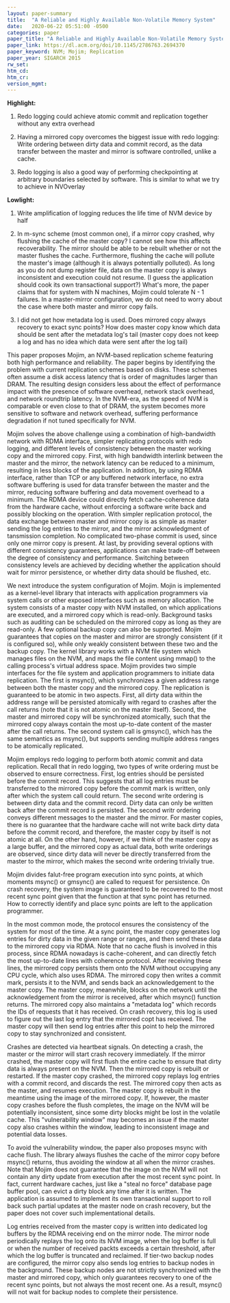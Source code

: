 ```yaml
---
layout: paper-summary
title:  "A Reliable and Highly Available Non-Volatile Memory System"
date:   2020-06-22 05:51:00 -0500
categories: paper
paper_title: "A Reliable and Highly Available Non-Volatile Memory System"
paper_link: https://dl.acm.org/doi/10.1145/2786763.2694370
paper_keyword: NVM; Mojim; Replication
paper_year: SIGARCH 2015
rw_set:
htm_cd:
htm_cr:
version_mgmt:
---
```


**Highlight:**

1. Redo logging could achieve atomic commit and replication together without any extra overhead

2. Having a mirrored copy overcomes the biggest issue with redo logging: Write ordering between dirty data and commit record,
   as the data transfer between the master and mirror is software controlled, unlike a cache.

3. Redo logging is also a good way of performing checkpointing at arbitrary boundaries selected by software. This is 
   similar to what we try to achieve in NVOverlay

**Lowlight:**

1. Write amplification of logging reduces the life time of NVM device by half

2. In m-sync scheme (most common one), if a mirror copy crashed, why flushing the cache of the master copy? I cannot 
   see how this affects recoverability. The mirror should be able to be rebuilt whether or not the master flushes the cache.
   Furthermore, flushing the cache will pollute the master's image (although it is always potentially polluted).
   As long as you do not dump register file, data on the master copy is always inconsistent and execution could not resume.
   (I guess the application should cook its own transactional support?)
   What's more, the paper claims that for system with N machines, Mojim could tolerate N - 1 failures. In a master-mirror
   configuration, we do not need to worry about the case where both master and mirror copy fails.

3. I did not get how metadata log is used. Does mirrored copy always recovery to exact sync points?
   How does master copy know which data should be sent after the metadata log's tail (master copy does not keep a log
   and has no idea which data were sent after the log tail)

This paper proposes Mojim, an NVM-based replication scheme featuring both high performance and reliability. The paper begins
by identifying the problem with current replication schemes based on disks. These schemes often assume a disk access latency
that is order of magnitudes larger than DRAM. The resulting design considers less about the effect of performance impact 
with the presence of software overhead, network stack overhead, and network roundtrip latency. In the NVM-era, as the 
speed of NVM is comparable or even close to that of DRAM, the system becomes more sensitive to software and network
overhead, suffering performance degradation if not tuned specifically for NVM.

Mojim solves the above challenge using a combination of high-bandwidth network with RDMA interface, simpler replicating
protocols with redo logging, and different levels of consistency between the master working copy and the mirrored copy.
First, with high bandwidth interlink between the master and the mirror, the network latency can be reduced to a minimum,
resulting in less blocks of the application. In addition, by using RDMA interface, rather than TCP or any buffered network
interface, no extra software buffering is used for data transfer between the master and the mirror, reducing software 
buffering and data movement overhead to a minimum. The RDMA device could directly fetch cache-coherence data from the 
hardware cache, without enforcing a software write back and possibly blocking on the operation.
With simpler replication protocol, the data exchange between master and mirror copy is as simple as master sending the 
log entries to the mirror, and the mirror acknowledgment of tansmission completion. No complicated two-phase 
commit is used, since only one mirror copy is present.
At last, by providing several options with different consistency guarantees, applications can make trade-off between
the degree of consistency and performance. Switching between consistency levels are achieved by deciding whether the 
application should wait for mirror persistence, or whether dirty data should be flushed, etc.

We next introduce the system configuration of Mojim. Mojin is implemented as a kernel-level library that interacts 
with application programmers via system calls or other exposed interfaces such as memory allocation. The system consists
of a master copy with NVM installed, on which applications are executed, and a mirrored copy which is read-only.
Background tasks such as auditing can be scheduled on the mirrored copy as long as they are read-only.
A few optional backup copy can also be supported. Mojim guarantees that copies on the master and mirror are strongly
consistent (if it is configured so), while only weakly consistent between these two and the backup copy.
The kernel library works with a NVM file system which manages files on the NVM, and maps the file content using mmap()
to the calling process's virtual address space. Mojim provides two simple interfaces for the file system and application
programmers to initiate data replication. The first is msync(), which synchronizes a given address range between both
the master copy and the mirrored copy. The replication is guaranteed to be atomic in two aspects. First, all dirty
data within the address range will be persisted atomically with regard to crashes after the call returns (note that it 
is not atomic on the master itself). Second, the master and mirrored copy will be synchronized atomically, such that the 
mirrored copy always contain the most up-to-date content of the master after the call returns.
The second system call is gmsync(), which has the same semantics as msync(), but supports sending multiple address
ranges to be atomically replicated.

Mojim employs redo logging to perform both atomic commit and data replication. Recall that in redo logging, two types of
write ordering must be observed to ensure correctness. First, log entries should be persisted before the commit record.
This suggests that all log entries must be transferred to the mirrored copy before the commit mark is written, only
after which the system call could return. The second write ordering is between dirty data and the commit record. Dirty
data can only be written back after the commit record is persisted. The second writr ordering conveys different messages
to the master and the mirror. For master copies, there is no guarantee that the hardware cache will not write back dirty
data before the commit record, and therefore, the master copy by itself is not atomic at all. On the other hand, however,
if we think of the master copy as a large buffer, and the mirrored copy as actual data, both write orderings are observed,
since dirty data will never be directly transferred from the master to the mirror, which makes the second write ordering
trivially true.

Mojim divides falut-free program execution into sync points, at which moments msync() or gmsync() are called to request
for persistence. On crash recovery, the system image is guaranteed to be recovered to the most recent sync point given that
the function at that sync point has returned. How to correctly identify and place sync points are left to the application 
programmer.

In the most common mode, the protocol ensures the consistency of the system for most of the time. At a sync point, the 
master copy generates log entries for dirty data in the given range or ranges, and then send these data to the mirrored
copy via RDMA. Note that no cache flush is involved in this process, since RDMA nowadays is cache-coherent, and can directly 
fetch the most up-to-date lines with coherence protocol. After receiving these lines, the mirrored copy persists them
onto the NVM without occupying any CPU cycle, which also uses RDMA. The mirrored copy then writes a commit mark,
persists it to the NVM, and sends back an acknowledgement to the master copy. The master copy, meanwhile, blocks on
the network until the acknowledgement from the mirror is received, after which msync() function returns.
The mirrored copy also maintains a "metadata log" which records the IDs of requests that it has received. On crash
recovery, this log is used to figure out the last log entry that the mirrored copt has received. The master copy will 
then send log entries after this point to help the mirrored copy to stay synchronized and consistent.

Crashes are detected via heartbeat signals. On detecting a crash, the master or the mirror will start crash recovery
immediately. If the mirror crashed, the master copy will first flush the entire cache to ensure that dirty data is 
always present on the NVM. Then the mirrored copy is rebuilt or restarted. If the master copy crashed, the mirrored copy
replays log entries with a commit record, and discards the rest. The mirrored copy then acts as the master, and resumes
execution. The master copy is rebuilt in the meantime using the image of the mirrored copy.
If, however, the master copy crashes before the flush completes, the image on the NVM will be potentially inconsistent,
since some dirty blocks might be lost in the volatile cache. This "vulnerability window" may becomes an issue if the 
master copy also crashes within the window, leading to inconsistent image and potential data losses.

To avoid the vulnerability window, the paper also proposes msync with cache flush. The library always flushes the 
cache of the mirror copy before msync() returns, thus avoiding the window at all when the mirror crashes. Note that
Mojim does not guarantee that the image on the NVM will not contain any dirty update from execution after the most
recent sync point. In fact, current hardware caches, just like a "steal no force" database page buffer pool, can
evict a dirty block any time after it is written. The application is assumed to implement its own transactional
support to roll back such partial updates at the master node on crash recovery, but the paper does not cover such
implementational details.

Log entries received from the master copy is written into dedicated log buffers by the RDMA receiving end on the mirror
node. The mirror node periodically replays the log onto its NVM image, when the log buffer is full or when the number of 
received packts exceeds a certain threshold, after which the log buffer is truncated and reclaimed. If tier-two backup
nodes are configured, the mirror copy also sends log entries to backup nodes in the background. These backup nodes
are not strictly synchronized with the master and mirrored copy, which only guarantees recovery to one of the recent
sync points, but not always the most recent one. As a result, msync() will not wait for backup nodes to complete their
persistence.
